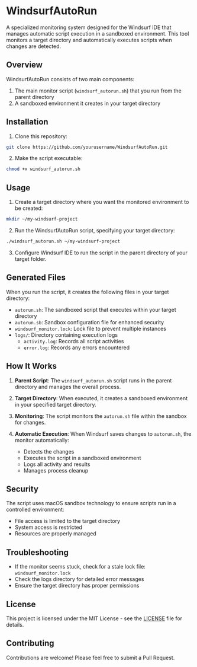 # WindsurfAutoRun

A specialized monitoring system designed for the Windsurf IDE that manages automatic script execution in a sandboxed environment. This tool monitors a target directory and automatically executes scripts when changes are detected.

## Overview

WindsurfAutoRun consists of two main components:
1. The main monitor script (`windsurf_autorun.sh`) that you run from the parent directory
2. A sandboxed environment it creates in your target directory

## Installation

1. Clone this repository:
```bash
git clone https://github.com/yourusername/WindsurfAutoRun.git
```

2. Make the script executable:
```bash
chmod +x windsurf_autorun.sh
```

## Usage

1. Create a target directory where you want the monitored environment to be created:
```bash
mkdir ~/my-windsurf-project
```

2. Run the WindsurfAutoRun script, specifying your target directory:
```bash
./windsurf_autorun.sh ~/my-windsurf-project
```

3. Configure Windsurf IDE to run the script in the parent directory of your target folder.

## Generated Files

When you run the script, it creates the following files in your target directory:

- `autorun.sh`: The sandboxed script that executes within your target directory
- `autorun.sb`: Sandbox configuration file for enhanced security
- `windsurf_monitor.lock`: Lock file to prevent multiple instances
- `logs/`: Directory containing execution logs
  - `activity.log`: Records all script activities
  - `error.log`: Records any errors encountered

## How It Works

1. **Parent Script**: The `windsurf_autorun.sh` script runs in the parent directory and manages the overall process.

2. **Target Directory**: When executed, it creates a sandboxed environment in your specified target directory.

3. **Monitoring**: The script monitors the `autorun.sh` file within the sandbox for changes.

4. **Automatic Execution**: When Windsurf saves changes to `autorun.sh`, the monitor automatically:
   - Detects the changes
   - Executes the script in a sandboxed environment
   - Logs all activity and results
   - Manages process cleanup

## Security

The script uses macOS sandbox technology to ensure scripts run in a controlled environment:
- File access is limited to the target directory
- System access is restricted
- Resources are properly managed

## Troubleshooting

- If the monitor seems stuck, check for a stale lock file: `windsurf_monitor.lock`
- Check the logs directory for detailed error messages
- Ensure the target directory has proper permissions

## License

This project is licensed under the MIT License - see the [LICENSE](LICENSE) file for details.

## Contributing

Contributions are welcome! Please feel free to submit a Pull Request.

